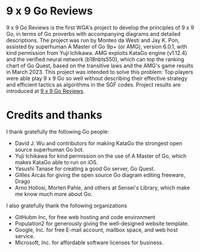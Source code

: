 # 9 x 9 Go Reviews
9 x 9 Go Reviews is the first WGA's project to develop the principles of 9 x 9 Go, in terms of Go proverbs with accompanying diagrams and detailed descriptions. The project was run by Monteo da Westi and Jay K. Pon, assisted by superhuman A Master of Go 9p+ (or AMG), version 6.0.1, with kind permission from Yuji Ichikawa. AMG exploits KataGo engine (v1.12.4) and the verified neural network (b18nbts550), which can top the ranking chart of Go Quest, based on the transitive laws and the AMG's game results in March 2023. This project was intended to solve this problem: Top players were able play 9 x 9 Go so well without describing their effective strategy and efficient tactics as algorithms in the SGF codes. Project results are introduced at [9 x 9 Go Reviews](https://9x9go.github.io/reviews).

# Credits and thanks
I thank gratefully the following Go people:
- David J. Wu and contributors for making KataGo the strongest open source superhuman Go bot.
- Yuji Ichikawa for kind permission on the use of A Master of Go, which makes KataGo able to run on iOS.
- Yasushi Tanase for creating a good Go server, Go Quest.
- Gillles Arcas for giving the open source Go diagram editing freeware, Drago
- Arno Hollosi, Morten Pahle, and others at Sensei's Library, which make me know much more about Go.

I also gratefully thank the following organizations
- GitHubm Inc, for free web hosting and code environment 
- Population2 for generously giving the well-designed website template.
- Google, Inc. for free E-mail account, mailbox space, and web host service.
- Microsoft, Inc. for affordable software licenses for business.
